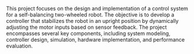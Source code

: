 This project focuses on the design and implementation of a control system for a self-balancing two-wheeled robot. The objective is to develop a controller that stabilizes the robot in an upright position by dynamically adjusting the motor inputs based on sensor feedback. The project encompasses several key components, including system modeling, controller design, simulation, hardware implementation, and performance evaluation.
